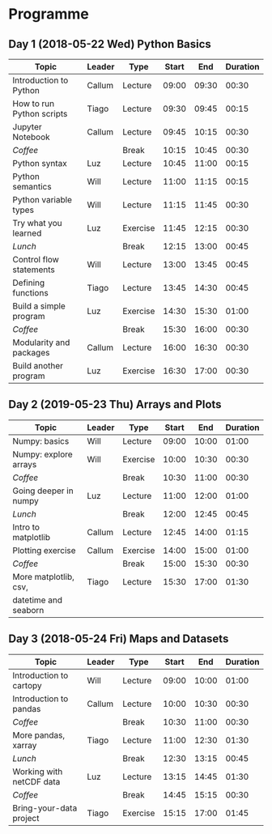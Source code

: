 # Programme
## Day 1 (2018-05-22 Wed) Python Basics
| Topic                     | Leader | Type     | Start | End   | Duration |
|---------------------------|--------|----------|-------|-------|----------|
| Introduction to Python    | Callum | Lecture  | 09:00 | 09:30 | 00:30    |
| How to run Python scripts | Tiago  | Lecture  | 09:30 | 09:45 | 00:15    |
| Jupyter Notebook          | Callum | Lecture  | 09:45 | 10:15 | 00:30    |
| *Coffee*                  |        | Break    | 10:15 | 10:45 | 00:30    |
| Python syntax             | Luz    | Lecture  | 10:45 | 11:00 | 00:15    |
| Python semantics          | Will   | Lecture  | 11:00 | 11:15 | 00:15    |
| Python variable types     | Will   | Lecture  | 11:15 | 11:45 | 00:30    |
| Try what you learned      | Luz    | Exercise | 11:45 | 12:15 | 00:30    |
| *Lunch*                   |        | Break    | 12:15 | 13:00 | 00:45    |
| Control flow statements   | Will   | Lecture  | 13:00 | 13:45 | 00:45    |
| Defining functions        | Tiago  | Lecture  | 13:45 | 14:30 | 00:45    |
| Build a simple program    | Luz    | Exercise | 14:30 | 15:30 | 01:00    |
| *Coffee*                  |        | Break    | 15:30 | 16:00 | 00:30    |
| Modularity and packages   | Callum | Lecture  | 16:00 | 16:30 | 00:30    |
| Build another program     | Luz    | Exercise | 16:30 | 17:00 | 00:30    |

## Day 2 (2019-05-23 Thu) Arrays and Plots
| Topic                     | Leader | Type     | Start | End   | Duration |
|---------------------------|--------|----------|-------|-------|----------|
| Numpy: basics             | Will   | Lecture  | 09:00 | 10:00 | 01:00    |
| Numpy: explore arrays     | Will   | Exercise | 10:00 | 10:30 | 00:30    |
| *Coffee*                  |        | Break    | 10:30 | 11:00 | 00:30    |
| Going deeper in numpy     | Luz    | Lecture  | 11:00 | 12:00 | 01:00    |
| *Lunch*                   |        | Break    | 12:00 | 12:45 | 00:45    |
| Intro to matplotlib       | Callum | Lecture  | 12:45 | 14:00 | 01:15    |
| Plotting exercise         | Callum | Exercise | 14:00 | 15:00 | 01:00    |
| *Coffee*                  |        | Break    | 15:00 | 15:30 | 00:30    |
| More matplotlib, csv,     | Tiago  | Lecture  | 15:30 | 17:00 | 01:30    |
|  datetime and seaborn     |        |          |       |       |          |

## Day 3 (2018-05-24 Fri) Maps and Datasets
| Topic                     | Leader | Type     | Start | End   | Duration |
|---------------------------|--------|----------|-------|-------|----------|
| Introduction to cartopy   | Will   | Lecture  | 09:00 | 10:00 | 01:00    |
| Introduction to pandas    | Callum | Lecture  | 10:00 | 10:30 | 00:30    |
| *Coffee*                  |        | Break    | 10:30 | 11:00 | 00:30    |
| More pandas, xarray       | Tiago  | Lecture  | 11:00 | 12:30 | 01:30    |
| *Lunch*                   |        | Break    | 12:30 | 13:15 | 00:45    |
| Working with netCDF data  | Luz    | Lecture  | 13:15 | 14:45 | 01:30    |
| *Coffee*                  |        | Break    | 14:45 | 15:15 | 00:30    |
| Bring-your-data project   | Tiago  | Exercise | 15:15 | 17:00 | 01:45    |
